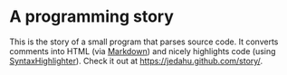 # A programming story

This is the story of a small program that parses source code. It converts
comments into HTML (via [Markdown]) and nicely highlights code (using
[SyntaxHighlighter]). Check it out at https://jedahu.github.com/story/.

[MarkDown]: https://github.com/sirthias/pegdown
[SyntaxHighlighter]: http://alexgorbatchev.com/SyntaxHighlighter/
